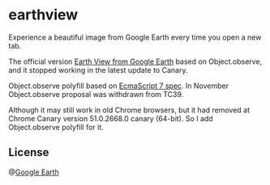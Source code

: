 # earthview
Experience a beautiful image from Google Earth every time you open a new tab.


The official version [Earth View from Google Earth](https://chrome.google.com/webstore/detail/earth-view-from-google-ea/bhloflhklmhfpedakmangadcdofhnnoh) based on Object.observe, and it stopped working in the latest update to Canary.

Object.observe polyfill based on [EcmaScript 7 spec](http://arv.github.io/ecmascript-object-observe/). 
In November Object.observe proposal was withdrawn from TC39.

Although it may still work in old Chrome browsers, but it had removed at Chrome Canary version 51.0.2668.0 canary (64-bit). So I add Object.observe polyfill for it.

## License
@[Google Earth](https://earthview.withgoogle.com)